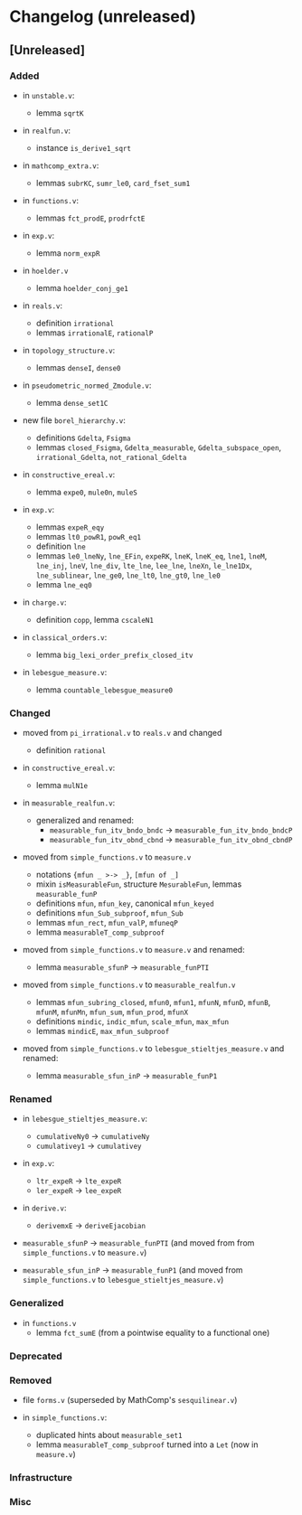 # Changelog (unreleased)

## [Unreleased]

### Added

- in `unstable.v`:
  + lemma `sqrtK`

- in `realfun.v`:
  + instance `is_derive1_sqrt`

- in `mathcomp_extra.v`:
  + lemmas `subrKC`, `sumr_le0`, `card_fset_sum1`

- in `functions.v`:
  + lemmas `fct_prodE`, `prodrfctE`

- in `exp.v`:
  + lemma `norm_expR`

- in `hoelder.v`
  + lemma `hoelder_conj_ge1`

- in `reals.v`:
  + definition `irrational`
  + lemmas `irrationalE`, `rationalP` 

- in `topology_structure.v`:
  + lemmas `denseI`, `dense0`

- in `pseudometric_normed_Zmodule.v`:
  + lemma `dense_set1C`

- new file `borel_hierarchy.v`:
  + definitions `Gdelta`, `Fsigma`
  + lemmas `closed_Fsigma`, `Gdelta_measurable`, `Gdelta_subspace_open`,
    `irrational_Gdelta`, `not_rational_Gdelta`

- in `constructive_ereal.v`:
  + lemma `expe0`, `mule0n`, `muleS`

- in `exp.v`:
  + lemmas `expeR_eqy`
  + lemmas `lt0_powR1`, `powR_eq1`
  + definition `lne`
  + lemmas `le0_lneNy`, `lne_EFin`, `expeRK`, `lneK`, `lneK_eq`, `lne1`, `lneM`, 
    `lne_inj`, `lneV`, `lne_div`, `lte_lne`, `lee_lne`, `lneXn`, `le_lne1Dx`, 
    `lne_sublinear`, `lne_ge0`, `lne_lt0`, `lne_gt0`, `lne_le0`
  + lemma `lne_eq0`

- in `charge.v`:
  + definition `copp`, lemma `cscaleN1`
- in `classical_orders.v`:
  + lemma `big_lexi_order_prefix_closed_itv`

- in `lebesgue_measure.v`:
  + lemma `countable_lebesgue_measure0`

### Changed

- moved from `pi_irrational.v` to `reals.v` and changed
  + definition `rational`

- in `constructive_ereal.v`:
  + lemma `mulN1e`

- in `measurable_realfun.v`:
  + generalized and renamed:
    * `measurable_fun_itv_bndo_bndc` -> `measurable_fun_itv_bndo_bndcP`
    * `measurable_fun_itv_obnd_cbnd` -> `measurable_fun_itv_obnd_cbndP`
- moved from `simple_functions.v` to `measure.v`
  + notations `{mfun _ >-> _}`, `[mfun of _]`
  + mixin `isMeasurableFun`, structure `MesurableFun`, lemmas `measurable_funP`
  + definitions `mfun`, `mfun_key`, canonical `mfun_keyed`
  + definitions `mfun_Sub_subproof`, `mfun_Sub`
  + lemmas `mfun_rect`, `mfun_valP`, `mfuneqP`
  + lemma `measurableT_comp_subproof`

- moved from `simple_functions.v` to `measure.v` and renamed:
  + lemma `measurable_sfunP` -> `measurable_funPTI`

- moved from `simple_functions.v` to `measurable_realfun.v`
  + lemmas `mfun_subring_closed`, `mfun0`, `mfun1`, `mfunN`,
    `mfunD`, `mfunB`, `mfunM`, `mfunMn`, `mfun_sum`, `mfun_prod`, `mfunX`
  + definitions `mindic`, `indic_mfun`, `scale_mfun`, `max_mfun`
  + lemmas `mindicE`, `max_mfun_subproof`

- moved from `simple_functions.v` to `lebesgue_stieltjes_measure.v` and renamed:
  + lemma `measurable_sfun_inP` -> `measurable_funP1`

### Renamed

- in `lebesgue_stieltjes_measure.v`:
  + `cumulativeNy0` -> `cumulativeNy`
  + `cumulativey1` -> `cumulativey`

- in `exp.v`:
  + `ltr_expeR` -> `lte_expeR`
  + `ler_expeR` -> `lee_expeR`

- in `derive.v`:
  + `derivemxE` -> `deriveEjacobian`

- `measurable_sfunP` -> `measurable_funPTI`
  (and moved from from `simple_functions.v` to `measure.v`)

- `measurable_sfun_inP` -> `measurable_funP1`
  (and moved from `simple_functions.v` to `lebesgue_stieltjes_measure.v`)

### Generalized

- in `functions.v`
  + lemma `fct_sumE` (from a pointwise equality to a functional one)

### Deprecated

### Removed

- file `forms.v` (superseded by MathComp's `sesquilinear.v`)

- in `simple_functions.v`:
  + duplicated hints about `measurable_set1`
  + lemma `measurableT_comp_subproof` turned into a `Let` (now in `measure.v`)

### Infrastructure

### Misc
